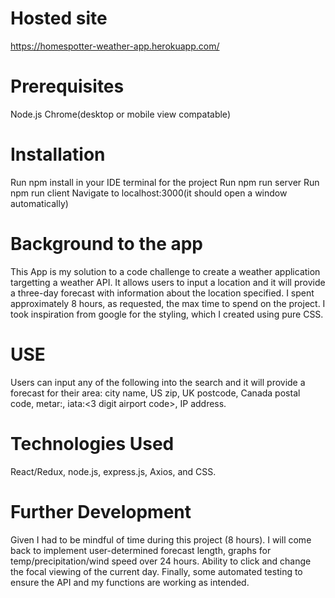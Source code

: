 # Hosted site 
https://homespotter-weather-app.herokuapp.com/

# Prerequisites
Node.js
Chrome(desktop or mobile view compatable)

# Installation
Run npm install in your IDE terminal for the project
Run npm run server
Run npm run client
Navigate to localhost:3000(it should open a window automatically)

# Background to the app
This App is my solution to a code challenge to create a weather application targetting a weather API.  It allows users to input a location and it will provide a three-day forecast with information about the location specified. I spent approximately 8 hours, as requested, the max time to spend on the project. I took inspiration from google for the styling, which I created using pure CSS. 

# USE
Users can input any of the following into the search and it will provide a forecast for their area:
city name,
US zip,
UK postcode,
Canada postal code,
metar:<metar code>,
iata:<3 digit airport code>,
IP address.

# Technologies Used
React/Redux, node.js, express.js, Axios, and CSS. 

# Further Development
Given I had to be mindful of time during this project (8 hours). I will come back to implement user-determined forecast length, graphs for temp/precipitation/wind speed over 24 hours. Ability to click and change the focal viewing of the current day. Finally, some automated testing to ensure the API and my functions are working as intended.
 

